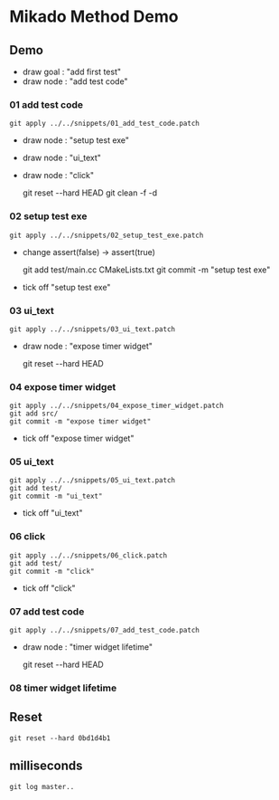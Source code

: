 # Mikado Method Demo

## Demo

- draw goal : "add first test"
- draw node : "add test code"

### 01 add test code

    git apply ../../snippets/01_add_test_code.patch

- draw node : "setup test exe"
- draw node : "ui_text"
- draw node : "click"

    git reset --hard HEAD
    git clean -f -d

### 02 setup test exe

    git apply ../../snippets/02_setup_test_exe.patch

- change assert(false) -> assert(true)

    git add test/main.cc CMakeLists.txt
    git commit -m "setup test exe"

- tick off "setup test exe"

### 03 ui_text

    git apply ../../snippets/03_ui_text.patch

- draw node : "expose timer widget"

    git reset --hard HEAD

### 04 expose timer widget

    git apply ../../snippets/04_expose_timer_widget.patch
    git add src/
    git commit -m "expose timer widget"

- tick off "expose timer widget"

### 05 ui_text

    git apply ../../snippets/05_ui_text.patch
    git add test/
    git commit -m "ui_text"

- tick off "ui_text"

### 06 click

    git apply ../../snippets/06_click.patch
    git add test/
    git commit -m "click"

- tick off "click"

### 07 add test code

    git apply ../../snippets/07_add_test_code.patch

- draw node : "timer widget lifetime"

    git reset --hard HEAD

### 08 timer widget lifetime



## Reset

    git reset --hard 0bd1d4b1

## milliseconds

    git log master..
